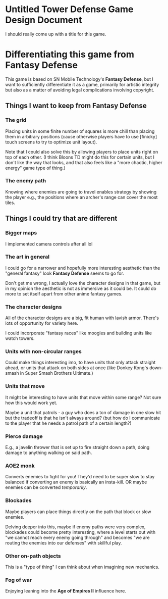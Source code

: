# Untitled Tower Defense Game Design Document
I should really come up with a title for this game.



# Differentiating this game from __Fantasy Defense__
This game is based on SN Mobile Technology's __Fantasy Defense__, but I want to
sufficiently differentiate it as a game, primarily for artistic integrity but
also as a matter of avoiding legal complications involving copyright.

## Things I want to keep from __Fantasy Defense__

### The grid
Placing units in some finite number of squares is more chill than placing them
in arbitrary positions (cause otherwise players have to use \[finicky] touch
screens to try to optimize unit layout).

Note that I could also solve this by allowing players to place units right on
top of each other. (I think Bloons TD might do this for certain units, but I
don't like the way that looks, and that also feels like a "more chaotic, higher
energy" game type of thing.)

### The enemy path
Knowing where enemies are going to travel enables strategy by showing the
player e.g., the positions where an archer's range can cover the most tiles.


## Things I could try that are different

### Bigger maps
I implemented camera controls after all lol

### The art in general
I could go for a narrower and hopefully more interesting aesthetic than the
"general fantasy" look __Fantasy Defense__ seems to go for.

Don't get me wrong, I actually love the character designs in that game, but in
my opinion the aesthetic is not as immersive as it could be. It could do more
to set itself apart from other anime fantasy games.

### The character designs
All of the character designs are a big, fit human with lavish armor. There's
lots of opportunity for variety here.

I could incorporate "fantasy races" like moogles and building units like watch
towers.

### Units with non-circular ranges
Could make things interesting imo, to have units that only attack straight
ahead, or units that attack on both sides at once (like Donkey Kong's
down-smash in Super Smash Brothers Ultimate.)

### Units that move
It might be interesting to have units that move within some range? Not sure how
this would work yet.

Maybe a unit that patrols - a guy who does a ton of damage in one slow hit but
the tradeoff is that he isn't always around? (but how do I communicate to the
player that he needs a patrol path of a certain length?)

### Pierce damage
E.g., a javelin thrower that is set up to fire straight down a path, doing
damage to anything walking on said path.

### AOE2 monk
Converts enemies to fight for you! They'd need to be super slow to stay
balanced if converting an enemy is basically an insta-kill. OR maybe enemies
can be converted _temporarily_.

### Blockades
Maybe players can place things directly on the path that block or slow enemies.

Delving deeper into this, maybe if enemy paths were very complex, blockades
could become pretty interesting, where a level starts out with "we cannot reach
every enemy going through" and becomes "we are routing the enemies into our
defenses" with skillful play.

### Other on-path objects
This is a "type of thing" I can think about when imagining new mechanics.

### Fog of war
Enjoying leaning into the __Age of Empires II__ influence here.
